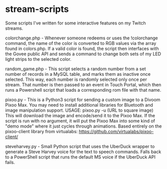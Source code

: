 # stream-scripts
Some scripts I've written for some interactive features on my Twitch streams.

colorchange.php - Whenever someone redeems or uses the !colorchange command, the name of the color is converted to RGB values via the array found in colors.php. If a valid color is found, the script then interfaces with the Govee public API and sends a command to change both sets of my LED light strips to the selected color.

random_game.php - This script selects a random number from a set number of records in a MySQL table, and marks them as inactive once selected. This way, each number is randomly selected only once per stream. That number is then passed to an event in Touch Portal, which then runs a Powershell script that loads a corresponding rom file with that name.

pixoo.py - This is a Python3 script for sending a custom image to a Divoom Pixoo Max. You may need to install additional libraries for Bluetooth and image manipulation support. USAGE: pixoo.py -u (URL to square image) This will download the image and encode/send it to the Pixoo Max. If the script is run with no argument, it will put the Pixoo Max into some kind of "demo mode" where it just cycles through animations. Based entirely on the pixoo-client library from virtualabs: https://github.com/virtualabs/pixoo-client/

steveharvey.py - Small Python script that uses the UberDuck wrapper to generate a Steve Harvey voice for the text to speech commands. Falls back to a PowerShell script that runs the default MS voice if the UberDuck API fails.
